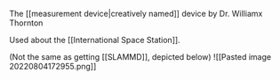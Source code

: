The [[measurement device|creatively named]] device by Dr. Williamx Thornton

Used about the [[International Space Station]].

(Not the same as getting [[SLAMMD]], depicted below)
![[Pasted image 20220804172955.png]]